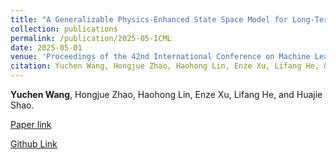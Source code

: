 ```yaml
---
title: "A Generalizable Physics-Enhanced State Space Model for Long-Term Dynamics Forecasting in Complex Environments"
collection: publications
permalink: /publication/2025-05-ICML
date: 2025-05-01
venue: 'Proceedings of the 42nd International Conference on Machine Learning (ICML)'
citation: Yuchen Wang, Hongjue Zhao, Haohong Lin, Enze Xu, Lifang He, & Huajie Shao. (2025). A Generalizable Physics-Enhanced State Space Model for Long-Term Dynamics Forecasting in Complex Environments. Proceedings of the 42nd International Conference on Machine Learning (ICML).
---
```

**Yuchen Wang**, Hongjue Zhao, Haohong Lin, Enze Xu, Lifang He, and Huajie Shao.

[Paper link](https://icml.cc/virtual/2025/poster/46230)

[Github Link](https://github.com/511205787/Phy_SSM-ICML2025)

